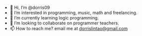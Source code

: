 - 👋 Hi, I’m @dorris09
- 👀 I’m interested in programming, music, math and freelancing.
- 🌱 I’m currently learning logic programming.
- 💞️ I’m looking to collaborate on programmer teachers.
- 📫 How to reach me? email me at dorrislintao@gmail.com

<!---
dorris09/dorris09 is a ✨ special ✨ repository because its `README.md` (this file) appears on your GitHub profile.
You can click the Preview link to take a look at your changes.
--->
